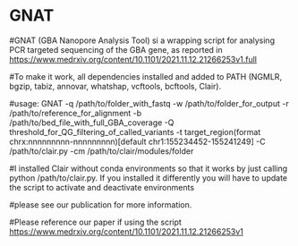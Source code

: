 # GNAT

#GNAT (GBA Nanopore Analysis Tool) si a wrapping script for analysing PCR targeted sequencing of the GBA gene, as reported in https://www.medrxiv.org/content/10.1101/2021.11.12.21266253v1.full

#To make it work, all dependencies installed and added to PATH (NGMLR, bgzip, tabiz, annovar, whatshap, vcftools, bcftools, Clair).

#usage: GNAT -q /path/to/folder_with_fastq  -w /path/to/folder_for_output -r /path/to/reference_for_alignment -b /path/to/bed_file_with_full_GBA_coverage -Q threshold_for_QG_filtering_of_called_variants -t target_region(format chrx:nnnnnnnnn-nnnnnnnnn)[default chr1:155234452-155241249] -C /path/to/clair.py -cm /path/to/clair/modules/folder

#I installed Clair without conda environments so that it works by just calling python /path/to/clair.py. If you installed it differently you will have to update the script to activate and deactivate environments

#please see our publication for more information. 

#Please reference our paper if using the script https://www.medrxiv.org/content/10.1101/2021.11.12.21266253v1
